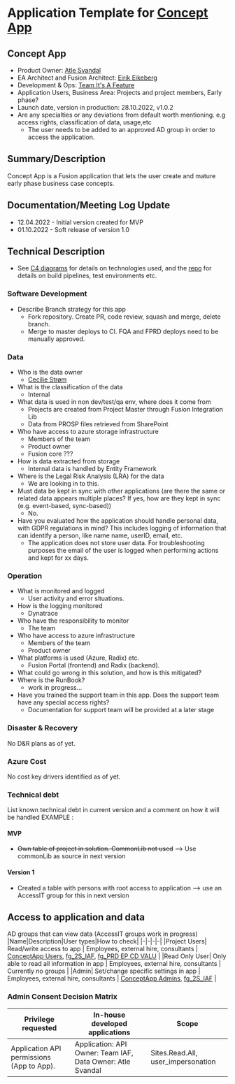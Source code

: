 # Application Template for [Concept App](https://github.com/equinor/dcd)

## Concept App

- Product Owner: [Atle Svandal](mailto:atsv@equinor.com)
- EA Architect and Fusion Architect: [Eirik Eikeberg](mailto:eriei@equinor.com)
- Development & Ops: [Team It's A Feature](https://github.com/equinor/fusion-architecture-contracts/blob/main/teams/teamiaf.md)
- Application Users, Business Area: Projects and project members, Early phase?
- Launch date, version in production: 28.10.2022, v1.0.2
- Are any specialties or any deviations from default worth mentioning. e.g access rights, classification of data, usage,etc
    - The user needs to be added to an approved AD group in order to access the application.
 
## Summary/Description

Concept App is a Fusion application that lets the user create and mature early phase business case concepts.  

## Documentation/Meeting Log Update

- 12.04.2022 - Initial version created for MVP
- 01.10.2022 - Soft release of version 1.0

## Technical Description

- See [C4 diagrams](https://github.com/equinor/dcd/blob/main/README.md#architecture-diagrams) for details on technologies used, and the [repo](https://github.com/equinor/dcd) for details on build pipelines, test environments etc.

### Software Development

- Describe Branch strategy for this app
    - Fork repository. Create PR, code review, squash and merge, delete branch.
    - Merge to master deploys to CI. FQA and FPRD deploys need to be manually approved.

### Data

- Who is the data owner
    - [Cecilie Strøm](mailto:cecs@equinor.com)
- What is the classification of the data
    - Internal
- What data is used in non dev/test/qa env, where does it come from
    - Projects are created from Project Master through Fusion Integration Lib
    - Data from PROSP files retrieved from SharePoint
- Who have access to azure storage infrastructure
    - Members of the team
    - Product owner
    - Fusion core ???
- How is data extracted from storage
    - Internal data is handled by Entity Framework
- Where is the Legal Risk Analysis (LRA) for the data
    - We are looking in to this.
- Must data be kept in sync with other applications (are there the same or related data appears multiple places? If yes, how are they kept in sync (e.g. event-based, sync-based))
    - No.
- Have you evaluated how the application should handle personal data, with GDPR regulations in mind? This includes logging of information that can identify a person, like name name, userID, email, etc.
    - The application does not store user data. For troubleshooting purposes the email of the user is logged when performing actions and kept for xx days.

### Operation

- What is monitored and logged
    - User activity and error situations.
- How is the logging monitored
    - Dynatrace
- Who have the responsibility to monitor
    - The team
- Who have access to azure infrastructure
    - Members of the team
    - Product owner
- What platforms is used (Azure, Radix) etc.
    - Fusion Portal (frontend) and Radix (backend).
- What could go wrong in this solution, and how is this mitigated? 
- Where is the RunBook?
    - work in progress...
- Have you trained the support team in this app. Does the support team have any special access rights?
    - Documentation for support team will be provided at a later stage

### Disaster & Recovery

No D&R plans as of yet.

### Azure Cost

No cost key drivers identified as of yet.

### Technical debt

List known technical debt in current version and a comment on how it will be handled EXAMPLE :

#### MVP

- ~~Own table of project in solution. CommonLib not used~~ --> Use commonLib as source in next version

#### Version 1
- Created a table with persons with root access to application --> use an AccessIT group for this in next version

## Access to application and data
AD groups that can view data (AccessIT groups work in progress)
|Name|Description|User types|How to check|
|-|-|-|-|
|Project Users| Read/write access to app | Employees, external hire, consultants | [ConceptApp Users](https://portal.azure.com/#view/Microsoft_AAD_IAM/GroupDetailsMenuBlade/~/Overview/groupId/cd75d09b-5f90-4fac-be54-de4af8b5b279), [fg_2S_IAF](https://portal.azure.com/#view/Microsoft_AAD_IAM/GroupDetailsMenuBlade/~/Overview/groupId/a64069dd-12fd-422b-8c1e-2093fa32819d), [fg_PRD EP CD VALU](https://portal.azure.com/#view/Microsoft_AAD_IAM/GroupDetailsMenuBlade/~/Overview/groupId/553eada8-9205-4c81-bd32-488ebc5dc349) |
|Read Only User| Only able to read all information in app | Employees, external hire, consultants | Currently no groups |
|Admin| Set/change specific settings in app | Employees, external hire, consultants | [ConceptApp Admins](https://portal.azure.com/#view/Microsoft_AAD_IAM/GroupDetailsMenuBlade/~/Overview/groupId/196697db-1a55-4e46-8581-7f2463016e8f), [fg_2S_IAF](https://portal.azure.com/#view/Microsoft_AAD_IAM/GroupDetailsMenuBlade/~/Overview/groupId/a64069dd-12fd-422b-8c1e-2093fa32819d) |

### Admin Consent Decision Matrix
|Privilege requested|In-house developed applications|Scope|
|-|-|-|
|Application API permissions (App to App).|Application: API Owner: Team IAF, Data Owner: Atle Svandal|Sites.Read.All, user_impersonation|
